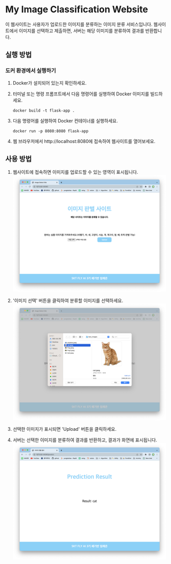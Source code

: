 # My Image Classification Website

이 웹사이트는 사용자가 업로드한 이미지를 분류하는 이미지 분류 서비스입니다. 웹사이트에서 이미지를 선택하고 제출하면, 서버는 해당 이미지를 분류하여 결과를 반환합니다.

## 실행 방법

### 도커 환경에서 실행하기

1. Docker가 설치되어 있는지 확인하세요.

2. 터미널 또는 명령 프롬프트에서 다음 명령어를 실행하여 Docker 이미지를 빌드하세요.

   ```shell
   docker build -t flask-app .
   ```

3. 다음 명령어를 실행하여 Docker 컨테이너를 실행하세요.

   ```shell
   docker run -p 8080:8080 flask-app
   ```

4. 웹 브라우저에서 http://localhost:8080에 접속하여 웹사이트를 열어보세요.

## 사용 방법

1. 웹사이트에 접속하면 이미지를 업로드할 수 있는 영역이 표시됩니다.
   ![시작화면](images/ex1.png)

2. '이미지 선택' 버튼을 클릭하여 분류할 이미지를 선택하세요.
   ![이미지선택](images/ex2.png)

3. 선택한 이미지가 표시되면 'Upload' 버튼을 클릭하세요.

4. 서버는 선택한 이미지를 분류하여 결과를 반환하고, 결과가 화면에 표시됩니다.
   ![결과](images/ex3.png)
